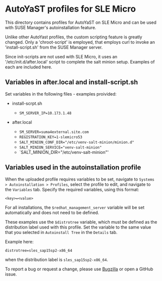 # AutoYaST profiles for SLE Micro

This directory contains profiles for AutoYaST on SLE Micro and can be used with SUSE Manager's autoinstallation feature.

Unlike other AutoYast profiles, the custom scripting feature is greatly changed.  Only a 'chroot-script' is employed, that employs curl to invoke an 'install-script.sh' from the SUSE Manager server.

Since init-scripts are not used with SLE Micro, it uses an '/etc/init.d/after.local' script to complete the salt minion setup.  Examples of each are included here.

## Variables in after.local and install-script.sh

Set variables in the following files - examples proivided:

* install-scrpt.sh
  * `SM_SERVER_IP=10.173.1.48`

* after.local
  * `SM_SERVER=suma4external.site.com`
  * `REGISTRATION_KEY=1-slemicro53`
  * `SALT_MINION_CONF_DIR="/etc/venv-salt-minion/minion.d"`
  * `SALT_MINION_SERVICE="venv-salt-minion"`
  * `SALT_MINION_DIR="/etc/venv-salt-minion"'


## Variables used in the autoinstallation profile
When the uploaded profile requires variables to be set, navigate to `Systems > Autoinstallation > Profiles`, select the profile to edit, and navigate to the `Variables` tab.
Specify the required variables, using this format:

```
<key>=<value>
```

For all installations, the `$redhat_management_server` variable will be set automatically and does not need to be defined.

These examples use the `$distrotree` variable, which must be defined as the distribution label used with this profile.
Set the variable to the same value that you selected in `Autoinstall Tree` in the `Details` tab.

Example here:

```
distrotree=sles_sap15sp2-x86_64
```

when the distribution label is `sles_sap15sp2-x86_64`.

To report a bug or request a change, please use [Bugzilla](https://bugzilla.suse.com) or open a GitHub issue.
